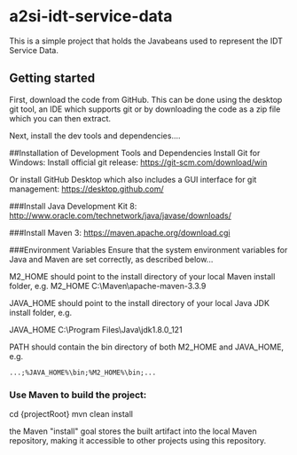 # a2si-idt-service-data
This is a simple project that holds the Javabeans used to represent the IDT Service Data.

## Getting started
First, download the code from GitHub. This can be done using the desktop git tool, an IDE which supports git or by downloading the code as a zip file which you can then extract.

Next, install the dev tools and dependencies....

##Installation of Development Tools and Dependencies
Install Git for Windows:
Install official git release: https://git-scm.com/download/win

Or install GitHub Desktop which also includes a GUI interface for git management: https://desktop.github.com/

###Install Java Development Kit 8:
http://www.oracle.com/technetwork/java/javase/downloads/

###Install Maven 3:
https://maven.apache.org/download.cgi

###Environment Variables
Ensure that the system environment variables for Java and Maven are set correctly, as described below...

M2_HOME should point to the install directory of your local Maven install folder, e.g.
M2_HOME C:\Maven\apache-maven-3.3.9

JAVA_HOME should point to the install directory of your local Java JDK install folder, e.g.

JAVA_HOME C:\Program Files\Java\jdk1.8.0_121

PATH should contain the bin directory of both M2_HOME and JAVA_HOME, e.g.

```
...;%JAVA_HOME%\bin;%M2_HOME%\bin;...
```

### Use Maven to build the project:

cd {projectRoot}
mvn clean install

the Maven "install" goal stores the built artifact into the local Maven repository, 
making it accessible to other projects using this repository.
